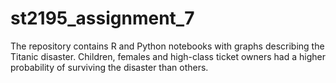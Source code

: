 # st2195_assignment_7
The repository contains R and Python notebooks with graphs describing the Titanic disaster. Children, females and high-class ticket owners had a higher probability of surviving the disaster than others.
